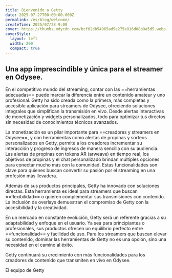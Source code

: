 ```yaml
---
title: Bienvenido a Getty
date: 2025-07-27T00:00:00.000Z
permalink: /es/blog/welcome/
createTime: 2025/07/28 9:00
cover: https://thumbs.odycdn.com/bcf02db54965ad5e275e816d88b9a5d5.webp
coverStyle:
  layout: left
  width: 200
  compact: true
---
```


## Una app imprescindible y única para el streamer en Odysee.

En el competitivo mundo del streaming, contar con las ==herramientas adecuadas== puede marcar la diferencia entre un contenido amateur y uno profesional. Getty ha sido creada como la primera, más completas y accesible aplicación para streamers de Odysee, ofreciendo soluciones integrales que simplifican la transmisión en vivo. Desde alertas interactivas de monetización y widgets personalizados, todo para optimizar tus directos sin necesidad de conocimientos técnicos avanzados.

La monetización es un pilar importante para ==creadores y streamers en Odysee==, y con herramientas como alertas de propinas y sorteos personalizados en Getty, permite a los creadores incrementar su interacción y progreso de ingresos de manera sencilla con su audiencia. Las alertas de propinas con tokens AR (arweave) en tiempo real, los objetivos de propinas y el chat personalizado brindan múltiples opciones para conectar mucho más con la comunidad. Estas funcionalidades son clave para quienes buscan convertir su pasión por el streaming en una profesión más llevadera.

Además de sus productos principales, Getty ha innovado con soluciones directas. Esta herramienta es ideal para streamers que buscan ==flexibilidad== o quieren complementar sus transmisiones con contenido. La inclusión de overlays demuestran el compromiso de Getty con la accesibilidad y la creatividad.

En un mercado en constante evolución, Getty será un referente gracias a su adaptabilidad y enfoque en el usuario. Ya sea para principiantes o profesionales, sus productos ofrecen un equilibrio perfecto entre ==funcionalidad== y facilidad de uso. Para los streamers que buscan elevar su contenido, dominar las herramientas de Getty no es una opción, sino una necesidad en el camino al éxito.

Getty continuará su crecimiento con más funcionalidades para los creadores de contenido que transmiten en vivo en Odysee.

El equipo de Getty

